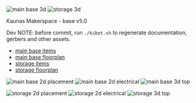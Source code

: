 ![main base 3d](gen/main_img_pcb_3d_main.png)
![storage 3d](gen/storage_img_pcb_3d_main.png)


Kaunas Makerspace - base v5.0 


Dev NOTE: before commit, run `./kibot.sh` to regenerate documentation, gerbers and other assets.

* [main base items](gen/main_items.pdf)
* [main base floorplan](gen/main_floorplan.pdf)
* [storage items](gen/storage_items.pdf)
* [storage floorplan](gen/storage_floorplan.pdf)


![main base 2d placement](gen/main_img_pcb_2d_front_bare.jpg)
![main base 2d electrical](gen/main_img_pcb_2d_back_bare.jpg)
![main base 3d top](gen/main_img_pcb_3d_front.png)

![storage 2d placement](gen/storage_img_pcb_2d_front_bare.jpg)
![storage 2d electrical](gen/storage_img_pcb_2d_back_bare.jpg)
![storage 3d top](gen/storage_img_pcb_3d_front.png)



